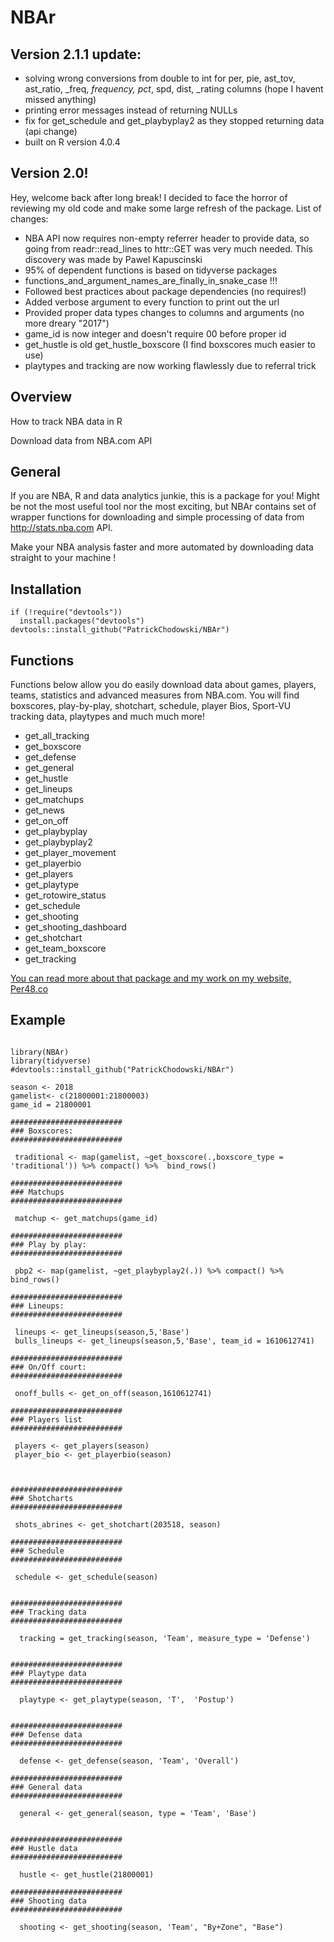 # NBAr

## Version 2.1.1 update:

- solving wrong conversions from double to int for per, pie, ast_tov, ast_ratio, _freq, _frequency, pct_, spd, dist, _rating columns (hope I havent missed anything)
- printing error messages instead of returning NULLs
- fix for get_schedule and get_playbyplay2 as they stopped returning data (api change)
- built on R version 4.0.4

## Version 2.0!

Hey, welcome back after long break! I decided to face the horror of reviewing my old code and make some large refresh of the package. List of changes:

- NBA API now requires non-empty referrer header to provide data, so going from readr::read_lines to httr::GET was very much needed. This discovery was made by Pawel Kapuscinski
- 95% of dependent functions is based on tidyverse packages
- functions_and_argument_names_are_finally_in_snake_case !!!
- Followed best practices about package dependencies (no requires!)
- Added verbose argument to every function to print out the url
- Provided proper data types changes to columns and arguments (no more dreary "2017")
- game_id is now integer and doesn't require 00 before proper id
- get_hustle is old get_hustle_boxscore (I find boxscores much easier to use)
- playtypes and tracking are now working flawlessly due to referral trick


## Overview

How to track NBA data in R 

Download data from NBA.com API



## General

If you are NBA, R and data analytics junkie, this is a package for you! Might be not the most useful tool nor the most exciting, but NBAr contains set of wrapper functions for downloading and simple processing of data from http://stats.nba.com API.

Make your NBA analysis faster and more automated by downloading data straight to your machine !


## Installation

```
if (!require("devtools"))
  install.packages("devtools")
devtools::install_github("PatrickChodowski/NBAr")
```

## Functions

Functions below allow you do easily download data about games, players, teams, statistics and advanced measures from NBA.com. You will find boxscores, play-by-play, shotchart, schedule, player Bios, Sport-VU tracking data, playtypes and much much more!
 - get_all_tracking
 - get_boxscore
 - get_defense
 - get_general
 - get_hustle
 - get_lineups
 - get_matchups
 - get_news
 - get_on_off
 - get_playbyplay
 - get_playbyplay2
 - get_player_movement
 - get_playerbio
 - get_players
 - get_playtype
 - get_rotowire_status
 - get_schedule
 - get_shooting
 - get_shooting_dashboard
 - get_shotchart
 - get_team_boxscore
 - get_tracking


[You can read more about that package and my work on my website, Per48.co](https://www.per48.co)


## Example
```

library(NBAr)
library(tidyverse)
#devtools::install_github("PatrickChodowski/NBAr")

season <- 2018
gamelist<- c(21800001:21800003)
game_id = 21800001

#########################
### Boxscores:
#########################

 traditional <- map(gamelist, ~get_boxscore(.,boxscore_type = 'traditional')) %>% compact() %>%  bind_rows()

#########################
### Matchups 
#########################

 matchup <- get_matchups(game_id)

#########################
### Play by play:
#########################

 pbp2 <- map(gamelist, ~get_playbyplay2(.)) %>% compact() %>%  bind_rows()

#########################
### Lineups:
#########################

 lineups <- get_lineups(season,5,'Base')
 bulls_lineups <- get_lineups(season,5,'Base', team_id = 1610612741)

#########################
### On/Off court:
#########################

 onoff_bulls <- get_on_off(season,1610612741)

#########################
### Players list
#########################

 players <- get_players(season)
 player_bio <- get_playerbio(season)

  

#########################
### Shotcharts
#########################

 shots_abrines <- get_shotchart(203518, season)

#########################
### Schedule
#########################

 schedule <- get_schedule(season)


#########################
### Tracking data
#########################

  tracking = get_tracking(season, 'Team', measure_type = 'Defense')


#########################
### Playtype data
#########################

  playtype <- get_playtype(season, 'T',  'Postup')


#########################
### Defense data
#########################

  defense <- get_defense(season, 'Team', 'Overall')

#########################
### General data
#########################

  general <- get_general(season, type = 'Team', 'Base')


#########################
### Hustle data
#########################

  hustle <- get_hustle(21800001)

#########################
### Shooting data
#########################

  shooting <- get_shooting(season, 'Team', "By+Zone", "Base")

```
